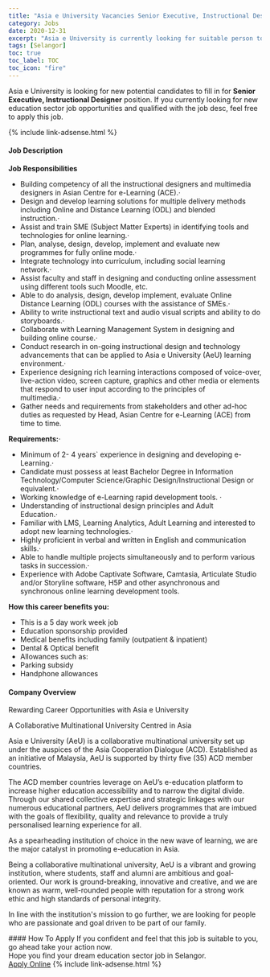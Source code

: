 ```yaml
---
title: "Asia e University Vacancies Senior Executive, Instructional Designer" 
category: Jobs 
date: 2020-12-31 
excerpt: "Asia e University is currently looking for suitable person to fill in the Senior Executive, Instructional Designer which positioned at Selangor" 
tags: [Selangor] 
toc: true 
toc_label: TOC 
toc_icon: "fire" 
--- 
```


<p>Asia e University is looking for new potential candidates to fill in for <b>Senior Executive, Instructional Designer</b> position. If you currently looking for new education sector job opportunities and qualified with the job desc, feel free to apply this job.
</p>{% include link-adsense.html %} 
 <div><div><div><h4>Job Description</h4></div></div><div><div><span><div><p><strong>Job Responsibilities</strong></p><ul><li>Building competency of all the instructional designers and multimedia designers in Asian Centre for e-Learning (ACE).&#183;&#160;&#160;&#160;&#160;&#160;&#160;&#160;</li><li>Design and develop learning solutions for multiple delivery methods including Online and Distance Learning (ODL) and blended instruction.&#183;&#160;&#160;&#160;&#160;&#160;&#160;&#160;&#160;</li><li>Assist and train SME (Subject Matter Experts) in identifying tools and technologies for online learning.&#183;&#160;&#160;&#160;&#160;&#160;&#160;&#160;&#160;</li><li>Plan, analyse, design, develop, implement and evaluate new programmes for fully online mode.&#183;&#160;&#160;&#160;&#160;&#160;&#160;&#160;&#160;</li><li>Integrate technology into curriculum, including social learning network.&#183;&#160;&#160;&#160;&#160;&#160;&#160;&#160;&#160;</li><li>Assist faculty and staff in designing and conducting online assessment using different tools such Moodle, etc.</li><li>Able to do analysis, design, develop implement, evaluate Online Distance Learning (ODL) courses with the assistance of SMEs.&#183;&#160;&#160;&#160;&#160;&#160;&#160;&#160;&#160;</li><li>Ability to write instructional text and audio visual scripts and ability to do storyboards.&#183;&#160;&#160;&#160;&#160;&#160;&#160;&#160;&#160;</li><li>Collaborate with Learning Management System in designing and building online course.&#183;&#160;&#160;&#160;&#160;&#160;&#160;&#160;&#160;</li><li>Conduct research in on-going instructional design and technology advancements that can be applied to Asia e University (AeU) learning environment.&#183;&#160;&#160;&#160;&#160;&#160;&#160;&#160;&#160;</li><li>Experience designing rich learning interactions composed of voice-over, live-action video, screen capture, graphics and other media or elements that respond to user input according to the principles of multimedia.&#183;&#160;&#160;&#160;&#160;&#160;&#160;&#160;&#160;</li><li>Gather needs and requirements from stakeholders and other ad-hoc duties as requested by Head, Asian Centre for e-Learning (ACE) from time to time.</li></ul><p><strong>Requirements:</strong>&#183;&#160;&#160;&#160;&#160;&#160;&#160;&#160;&#160;</p><ul><li>Minimum of 2- 4 years` experience in designing and developing e-Learning.&#183;&#160;&#160;&#160;&#160;&#160;&#160;&#160;&#160;</li><li>Candidate must possess at least Bachelor Degree in Information Technology/Computer Science/Graphic Design/Instructional Design or equivalent.&#183;&#160;&#160;&#160;&#160;&#160;&#160;&#160;&#160;</li><li>Working knowledge of e-Learning rapid development tools. &#183;&#160;&#160;&#160;&#160;&#160;&#160;&#160;&#160;</li><li>Understanding of instructional design principles and Adult Education.&#183;&#160;&#160;&#160;&#160;&#160;&#160;&#160;&#160;</li><li>Familiar with LMS, Learning Analytics, Adult Learning and interested to adopt new learning technologies.&#183;&#160;&#160;&#160;&#160;&#160;&#160;&#160;&#160;</li><li>Highly proficient in verbal and written in English and communication skills.&#183;&#160;&#160;&#160;&#160;&#160;&#160;&#160;&#160;</li><li>Able to handle multiple projects simultaneously and to perform various tasks in succession.&#183;&#160;&#160;&#160;&#160;&#160;&#160;&#160;&#160;</li><li>Experience with Adobe Captivate Software, Camtasia, Articulate Studio and/or Storyline software, H5P and other asynchronous and synchronous online learning development tools.&#160;</li></ul><p><strong>How this career benefits you:</strong></p><ul><li>This is a 5 day work week job</li><li>Education sponsorship provided</li><li>Medical benefits including family (outpatient &amp; inpatient)</li><li>Dental &amp; Optical benefit</li><li>Allowances such as:</li><li>Parking subsidy</li><li>Handphone allowances</li></ul></div></span></div></div></div> 
<div><div><div><h4>Company Overview</h4></div></div><div><div><span><div><p>Rewarding Career Opportunities with&#160;Asia e University</p><p>A Collaborative Multinational University Centred in Asia</p><p>Asia e University (AeU) is a collaborative multinational university set up under the auspices of the Asia Cooperation Dialogue (ACD). Established as an initiative of Malaysia, AeU is supported by thirty five (35) ACD member countries.</p><p>The ACD member countries leverage on AeU&#8217;s e-education platform to increase higher education accessibility and to narrow the digital divide. Through our shared collective expertise and strategic linkages with our numerous educational partners, AeU delivers programmes that are imbued with the goals of flexibility, quality and relevance to provide a truly personalised learning experience for all.</p><p>As a spearheading institution of choice in the new wave of learning, we are the major catalyst in promoting e-education in Asia.</p><p>Being a collaborative multinational university, AeU is a vibrant and growing institution, where students, staff and alumni are ambitious and goal-oriented. Our work is ground-breaking, innovative and creative, and we are known as warm, well-rounded people with reputation for a strong work ethic and high standards of personal integrity.</p><p>In line with the institution's mission to go further, we are looking for people who are passionate and goal driven to be part of our family.</p></div></span></div></div></div> 
#### How To Apply 
If you confident and feel that this job is suitable to you, go ahead take your action now. <br/> 
Hope you find your dream education sector job in Selangor. <br/> 
<a href="https://www.jobstreet.com.my/en/job/senior-executive-instructional-designer-4433410?jobId=jobstreet-my-job-4433410&sectionRank=22&token=0~ee65aeea-ed27-4edf-bed3-26f889517ae3&fr=SRP%20View%20In%20New%20Ta" class="btn btn--info" target="_blank" rel="nofollow noopenner">Apply Online</a> 
{% include link-adsense.html %} 